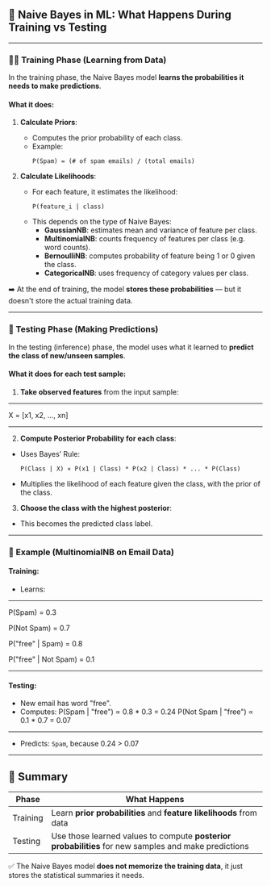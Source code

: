 ## 🔁 Naive Bayes in ML: What Happens During Training vs Testing

---

### 🏋️‍♀️ Training Phase (Learning from Data)

In the training phase, the Naive Bayes model **learns the probabilities it needs to make predictions**.

#### What it does:
1. **Calculate Priors**:
   - Computes the prior probability of each class.
   - Example:
     ```
     P(Spam) = (# of spam emails) / (total emails)
     ```

2. **Calculate Likelihoods**:
   - For each feature, it estimates the likelihood:
     ```
     P(feature_i | class)
     ```
   - This depends on the type of Naive Bayes:
     - **GaussianNB**: estimates mean and variance of feature per class.
     - **MultinomialNB**: counts frequency of features per class (e.g. word counts).
     - **BernoulliNB**: computes probability of feature being 1 or 0 given the class.
     - **CategoricalNB**: uses frequency of category values per class.

➡️ At the end of training, the model **stores these probabilities** — but it doesn't store the actual training data.

---

### 🧪 Testing Phase (Making Predictions)

In the testing (inference) phase, the model uses what it learned to **predict the class of new/unseen samples**.

#### What it does for each test sample:
1. **Take observed features** from the input sample:
---
X = [x1, x2, ..., xn]

---

2. **Compute Posterior Probability for each class**:
- Uses Bayes’ Rule:
  ```
  P(Class | X) ∝ P(x1 | Class) * P(x2 | Class) * ... * P(Class)
  ```
- Multiplies the likelihood of each feature given the class, with the prior of the class.

3. **Choose the class with the highest posterior**:
- This becomes the predicted class label.

---

### 🧠 Example (MultinomialNB on Email Data)

#### Training:
- Learns:
---
P(Spam) = 0.3

P(Not Spam) = 0.7

P("free" | Spam) = 0.8

P("free" | Not Spam) = 0.1

---

#### Testing:
- New email has word "free".
- Computes:
P(Spam | "free") ∝ 0.8 * 0.3 = 0.24
P(Not Spam | "free") ∝ 0.1 * 0.7 = 0.07

---

- Predicts: `Spam`, because 0.24 > 0.07

---

## 📌 Summary

| Phase     | What Happens                                                         |
|-----------|----------------------------------------------------------------------|
| Training  | Learn **prior probabilities** and **feature likelihoods** from data |
| Testing   | Use those learned values to compute **posterior probabilities** for new samples and make predictions |

✅ The Naive Bayes model **does not memorize the training data**, it just stores the statistical summaries it needs.

